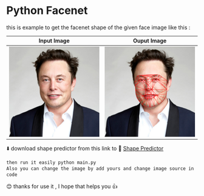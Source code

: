 # Python Facenet
this is example to get the facenet shape of the given face image like this : 

   Input Image             |        Ouput Image
:-------------------------:|:-------------------------:
![](/Images/elon.jpg)  |  ![](/Images/elon_facenet.png)


:arrow_down: download shape predictor from this link to :link: 
[Shape Predictor](https://github.com/AKSHAYUBHAT/TensorFace/blob/master/openface/models/dlib/shape_predictor_68_face_landmarks.dat)

```
then run it easily python main.py
Also you can change the image by add yours and change image source in code
```

:blush: thanks for use it , I hope that helps you :+1:

